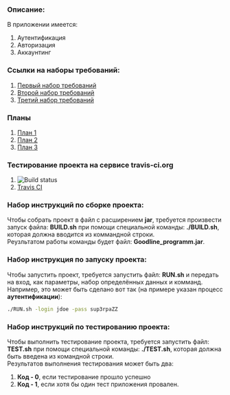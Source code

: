 ### Описание:
В приложении имеется:  
   1. Аутентификация  
   2. Авторизация  
   3. Аккаунтинг  
    
### Ссылки на наборы требований:  
   1. [Первый набор требований](Requirements1.md)  
   2. [Второй набор требований](Requirements2.md) 
   3. [Третий набор требований](Requirements3.md) 
   
### Планы
   1. [План 1](Roadmap1.md) 
   2. [План 2](Roadmap2.md)
   3. [План 3](Roadmap3.md)
    
### Тестирование проекта на сервисе travis-ci.org
   1. ![Build status](https://travis-ci.org/Bullet1395/Goodline_programm.svg?branch=master)
   2. [Travis CI](https://travis-ci.org/Bullet1395/Goodline_programm?utm_source=email&utm_medium=notification)    
    
### Набор инструкций по сборке проекта: 

Чтобы собрать проект в файл с расширением **jar**, требуется произвести запуск файла: **BUILD.sh** при помощи специальной команды: **./BUILD.sh**, которая должна вводится из коммандной строки. 
<br>Реузльтатом работы команды будет файл: **Goodline_programm.jar**. 

### Набор инструкция по запуску проекта: 

Чтобы запустить проект, требуется запустить файл: **RUN.sh** и передать на вход, как параметры, набор определённых данных и комманд. 
<br>Например, это может быть сделано вот так (на примере указан процесс **аутентификации**): 
```sh 
./RUN.sh -login jdoe -pass sup3rpaZZ
``` 
### Набор инструкций по тестированию проекта: 

Чтобы выполнить тестирование проекта, требуется запустить файл: **TEST.sh** при помощи специальной команды: **./TEST.sh**, которая должна быть введена из командной строки. 
<br>Результатов выполнения тестирования может быть два: 
   1. **Код - 0**, если тестирование прошло успешно 
   2. **Код - 1**, если хотя бы один тест приложения провален.
